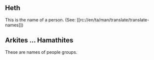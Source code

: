 ## Heth ##

This is the name of a person. (See: [[rc://en/ta/man/translate/translate-names]])

## Arkites ... Hamathites ##

These are names of people groups.
